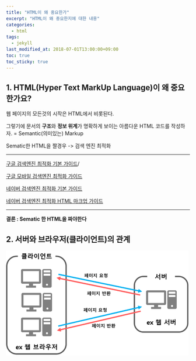```yaml
---
title: "HTML이 왜 중요한가"
excerpt: "HTML이 왜 중요한지에 대한 내용"
categories:
  - html
tags:
  - jekyll
last_modified_at: 2018-07-01T13:00:00+09:00
toc: true
toc_sticky: true
---
```


## 1. HTML(Hyper Text MarkUp Language)이 왜 중요한가요?

웹 페이지의 모든것의 시작은 HTML에서 비롯된다.

그렇기에 문서의 **구조**와 **정보 위계**가 명확하게 보이는 아름다운 HTML 코드를 작성하자.
= Semantic(의미있는) Markup

Sematic한 HTML을 짤경우
-> 검색 엔진 최적화

---

[구글 검색엔진 최적화 기본 가이드]("https://support.google.com/webmasters/answer/7451184?hl=ko")/

[구글 모바일 검색엔진 최적화 가이드]("https://developers.google.com/search/mobile-sites/mobile-seo?hl=ko")

[네이버 검색엔진 최적화 기본 가이드]("https://searchadvisor.naver.com/guide/seo-basic-intro")

[네이버 검색엔진 최적화 HTML 마크업 가이드]("https://searchadvisor.naver.com/guide/markup-intro")

---

**결론 : Sematic 한 HTML을 짜야한다**

## 2. 서버와 브라우저(클라이언트)의 관계

![Server-Browser Relationship](/assets/images/Browser_Server.png)
